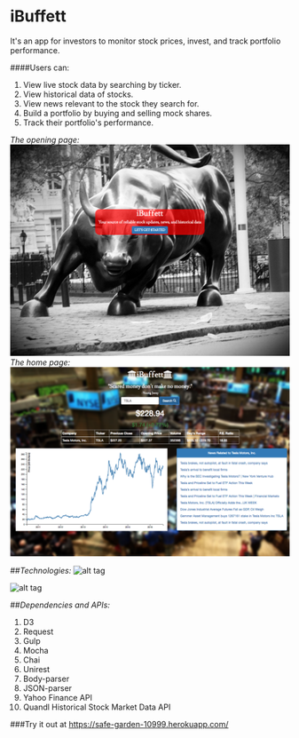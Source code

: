 # iBuffett
It's an app for investors to monitor stock prices, invest, and track portfolio performance.

####Users can:
1. View live stock data by searching by ticker.
2. View historical data of stocks.
3. View news relevant to the stock they search for.
4. Build a portfolio by buying and selling mock shares.
5. Track their portfolio's performance.
 
*The opening page:*
![alt tag](https://github.com/schreyerpeter/iBuffett/blob/master/public/pictures/intro.png)
*The home page:*
![alt tag](https://github.com/schreyerpeter/iBuffett/blob/master/public/pictures/news.png)



##_Technologies:_
![alt tag](https://i.ytimg.com/vi/Jh0er2pRcq8/maxresdefault.jpg)

![alt tag](http://www.luminoso.com/images/company/partners/201511/webhose-logo.jpg)


##_Dependencies and APIs:_
1. D3
2. Request
3. Gulp
4. Mocha
5. Chai
6. Unirest
7. Body-parser
8. JSON-parser
9. Yahoo Finance API
10. Quandl Historical Stock Market Data API

###Try it out at https://safe-garden-10999.herokuapp.com/
